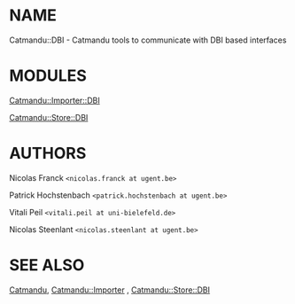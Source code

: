 # NAME

Catmandu::DBI - Catmandu tools to communicate with DBI based interfaces

# MODULES

[Catmandu::Importer::DBI](https://metacpan.org/pod/Catmandu::Importer::DBI)

[Catmandu::Store::DBI](https://metacpan.org/pod/Catmandu::Store::DBI)

# AUTHORS

Nicolas Franck `<nicolas.franck at ugent.be>`

Patrick Hochstenbach `<patrick.hochstenbach at ugent.be>`

Vitali Peil `<vitali.peil at uni-bielefeld.de>`

Nicolas Steenlant `<nicolas.steenlant at ugent.be>`

# SEE ALSO

[Catmandu](https://metacpan.org/pod/Catmandu), [Catmandu::Importer](https://metacpan.org/pod/Catmandu::Importer) , [Catmandu::Store::DBI](https://metacpan.org/pod/Catmandu::Store::DBI)
